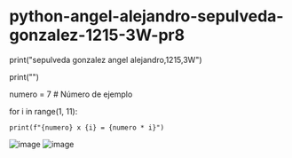 # python-angel-alejandro-sepulveda-gonzalez-1215-3W-pr8

print("sepulveda gonzalez angel alejandro,1215,3W")

print("")

numero = 7  # Número de ejemplo

for i in range(1, 11):

    print(f"{numero} x {i} = {numero * i}")

![image](https://github.com/user-attachments/assets/c35ec0ff-0959-4af1-a7d8-015c70f3bf98)
![image](https://github.com/user-attachments/assets/f2e78826-b865-417b-ad43-db5f84cadc57)
